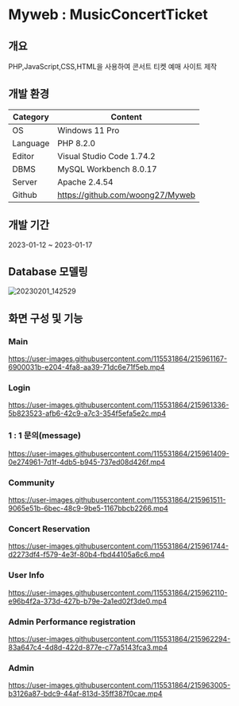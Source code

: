 # Myweb : MusicConcertTicket

## 개요
PHP,JavaScript,CSS,HTML을 사용하여 콘서트 티켓 예매 사이트 제작

## 개발 환경
| Category | Content |
| --- | --- |
| OS | Windows 11 Pro |
| Language | PHP 8.2.0 |
| Editor | Visual Studio Code 1.74.2 |
| DBMS | MySQL Workbench 8.0.17 |
| Server | Apache 2.4.54 |
| Github | https://github.com/woong27/Myweb |

## 개발 기간
2023-01-12 ~ 2023-01-17

## Database 모델링
![20230201_142529](https://user-images.githubusercontent.com/115531864/215959203-e03594b1-b207-4e15-9b17-de39a19f26aa.png)

## 화면 구성 및 기능

### Main
https://user-images.githubusercontent.com/115531864/215961167-6900031b-e204-4fa8-aa39-71dc6e71f5eb.mp4

### Login
https://user-images.githubusercontent.com/115531864/215961336-5b823523-afb6-42c9-a7c3-354f5efa5e2c.mp4

### 1 : 1 문의(message)
https://user-images.githubusercontent.com/115531864/215961409-0e274961-7d1f-4db5-b945-737ed08d426f.mp4

### Community
https://user-images.githubusercontent.com/115531864/215961511-9065e51b-6bec-48c9-9be5-1167bbcb2266.mp4

### Concert Reservation
https://user-images.githubusercontent.com/115531864/215961744-d2273df4-f579-4e3f-80b4-fbd44105a6c6.mp4

### User Info
https://user-images.githubusercontent.com/115531864/215962110-e96b4f2a-373d-427b-b79e-2a1ed02f3de0.mp4

### Admin Performance registration
https://user-images.githubusercontent.com/115531864/215962294-83a647c4-4d8d-422d-877e-c77a5143fca3.mp4

### Admin
https://user-images.githubusercontent.com/115531864/215963005-b3126a87-bdc9-44af-813d-35ff387f0cae.mp4
